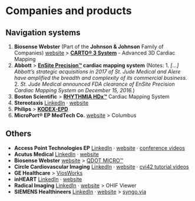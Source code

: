 # Companies and products

## Navigation systems

1. __Biosense Webster__ (Part of the __Johnson & Johnson__ Family of Companies) [website](https://www.jnjmedicaldevices.com/en-US/companies/biosensewebster) > __[CARTO® 3 System](https://www.biosensewebster.com/products/carto-3.aspx)__ - Advanced 3D Cardiac Mapping
1. __Abbott__ > __[EnSite Precision™](https://www.cardiovascular.abbott/us/en/hcp/products/electrophysiology/ensite-precision-cardiac-mapping-system.html) cardiac mapping system__ (Notes: 1. _\[...] Abbott’s strategic acquisitions in 2017 of St. Jude Medical and Alere have amplified the breadth and complexity of its commercial business._ 2. _St. Jude Medical announced FDA clearance of EnSite Precision Cardiac Mapping System on December 15, 2016._)
1. __Boston Scientific__ > __[RHYTHMIA HDx™](https://www.bostonscientific.com/en-US/medical-specialties/electrophysiology/cardiac-mapping-system.html)__ Cardiac Mapping System
1. __Stereotaxis__ [LinkedIn](https://www.linkedin.com/company/stereotaxis) · [website](http://www.stereotaxis.com)
1. __Philips__ > __[KODEX-EPD](https://www.usa.philips.com/healthcare/product/HC733015/kodex-epd-cardiac-imaging-and-mapping-system/)__  
1. __MicroPort® EP MedTech Co.__ [website](http://www.ep.microport.com) > Columbus

## Others

- __Access Point Technologies EP__ [LinkedIn](https://www.linkedin.com/company/access-point-technologies-ep) · [website](http://www.accesspointus.com) · [conference videos](http://www.accesspointus.com/conference-videos.html)
- __Acutus Medical__ [LinkedIn](https://www.linkedin.com/company/acutus-medical-inc-/) · [website](https://www.acutusmedical.com/us)
- __Biosense Webster__ [website](https://www.jnjmedicaldevices.com/en-US/companies/biosensewebster) > [QDOT MICRO™](https://pubmed.ncbi.nlm.nih.gov/33977776/)
- __Circle Cardiovascular Imaging__ [LinkedIn](https://www.linkedin.com/company/circle-cardiovascular-imaging-inc.) · [website](http://www.circlecvi.com) · [cvi42 tutorial videos](https://www.youtube.com/playlist?list=PLBSFtK_IG_fRDJQMEt0k_sndgTNFKVR7b)
- __GE Healthcare__ > [ViosWorks](https://www.gehealthcare.com/products/magnetic-resonance-imaging/upgrades/viosworks)
- __inHEART__ [LinkedIn](https://www.linkedin.com/company/inheartmedical) · [website](https://www.inheart.fr)
- __Radical Imaging__ [LinkedIn](https://www.linkedin.com/company/radical-imaging) · [website](http://radicalimaging.com) > OHIF Viewer
- __SIEMENS Healthineers__ [LinkedIn](https://www.linkedin.com/company/siemens-healthineers) · [website](https://www.siemens-healthineers.com/healthcare-professionals) > [syngo.via](https://www.siemens-healthineers.com/medical-imaging-it/advanced-visualization-solutions/syngovia)
